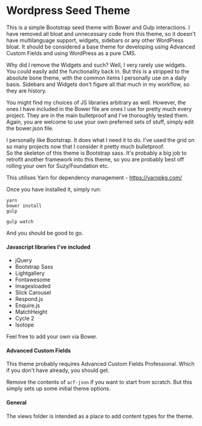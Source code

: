 
# Wordpress Seed Theme

This is a simple Bootstrap seed theme with Bower and Gulp interactions. I have removed all bloat and unnecessary code from this theme, so it doesn't have multilanguage support, widgets, sidebars or any other WordPress bloat. It should be considered a base theme for developing using Advanced Custom Fields and using WordPress as a pure CMS.

Why did I remove the Widgets and such? Well, I very rarely use widgets. You could easily add the functionality back in. But this is a stripped to the absolute bone theme, with the common items I personally use on a daily basis. Sidebars and Widgets don't figure all that much in my workflow, so they are history.

You might find my choices of JS libraries arbitrary as well. However, the ones I have included in the Bower file are ones I use for pretty much every project. They are in the main bulletproof and I've thoroughly tested them. Again, you are welcome to use your own preferred sets of stuff, simply edit the bower.json file.

I personally like Bootstrap. It does what I need it to do. I've used the grid on so many projects now that I consider it pretty much bulletproof.   
So the skeleton of this theme is Bootstrap sass. It's probably a big job to retrofit another framework into this theme, so you are probably best off rolling your own for Suzy/Foundation etc.

This utilises Yarn for dependency management - https://yarnpkg.com/

Once you have installed it, simply run:

	yarn   
	bower install   
	gulp

	gulp watch

And you should be good to go.

#### Javascript libraries I've included

* jQuery
* Bootstrap Sass
* Lightgallery
* Fontawesome
* Imagesloaded
* Slick Carousel
* Respond.js
* Enquire.js
* MatchHeight
* Cycle 2
* Isotope

Feel free to add your own via Bower.

#### Advanced Custom Fields

This theme probably requires Advanced Custom Fields Professional. Which if you don't have already, you should get.

Remove the contents of ```acf-json``` if you want to start from scratch. But this simply sets up some initial theme options.

#### General

The views folder is intended as a place to add content types for the theme.
